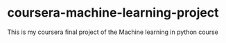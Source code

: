 # coursera-machine-learning-project
This is my coursera final project of the Machine learning in python course
